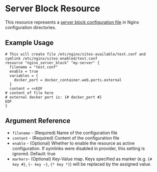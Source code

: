 # Server Block Resource

This resource represents a [server block configuration file](https://www.nginx.com/resources/wiki/start/topics/examples/server_blocks/) in Nginx configuration directories.

## Example Usage

```hcl
# This will create file /etc/nginx/sites-available/test.conf and symlink /etc/nginx/sites-enabled/test.conf
resource "nginx_server_block" "my-server" {
  filename = "test.conf"
  enable = true
  variables = {
    docker_port = docker_container.web.ports.external
  }
  content = <<EOF
# content of file here
# external docker port is: {# docker_port #}
EOF
}
```

## Argument Reference

* `filename` - (Required) Name of the configuration file
* `content` - (Required) Content of the configuration file
* `enable` - (Optional) Whether to enable the resource as active configuration. If symlinks were disabled in provider, this setting is ignored. Default: true
* `markers`- (Optional) Key-Value map. Keys specified as marker (e.g. `{# key #}`, `{~ key ~}`, `{* key *}`) will be replaced by the assigned value.